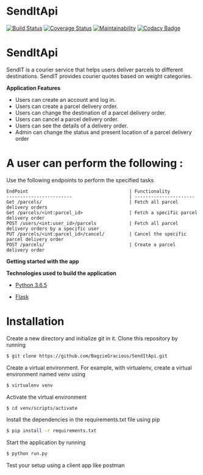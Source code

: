 # SendItApi
[![Build Status](https://travis-ci.com/BagzieGracious/SendItApi.svg?branch=develop)](https://travis-ci.com/BagzieGracious/SendItApi)    [![Coverage Status](https://coveralls.io/repos/github/BagzieGracious/SendItApi/badge.svg?branch=develop)](https://coveralls.io/github/BagzieGracious/SendItApi?branch=develop)    [![Maintainability](https://api.codeclimate.com/v1/badges/8013b3d2fbcb647d9ca9/maintainability)](https://codeclimate.com/github/BagzieGracious/SendItApi/maintainability)   [![Codacy Badge](https://api.codacy.com/project/badge/Grade/e80558299d754090a8619621cfec8035)](https://www.codacy.com/app/BagzieGracious/SendItApi?utm_source=github.com&amp;utm_medium=referral&amp;utm_content=BagzieGracious/SendItApi&amp;utm_campaign=Badge_Grade)


# SendItApi
SendIT is a courier service that helps users deliver parcels to different destinations. SendIT provides courier quotes based on weight categories.

**Application Features**
* Users can create an account and log in.
* Users can create a parcel delivery order.
* Users can change the destination of a parcel delivery order.
* Users can cancel a parcel delivery order.
* Users can see the details of a delivery order.
* Admin can change the status and present location of a parcel delivery order


# A user can perform the following :
 Use the following endpoints to perform the specified tasks 
    
    EndPoint                                     | Functionality
    ------------------------                     | ----------------------
    Get /parcels/                                | Fetch all parcel delivery orders
    Get /parcels/<int:parcel_id>                 | Fetch a specific parcel delivery order
    POST /users/<int:user_id>/parcels            | Fetch all parcel delivery orders by a specific user
    PUT /parcels/<int:parcel_id>/cancel/         | Cancel the specific parcel delivery order
    POST /parcels/                               | Create a parcel delivery order
    
**Getting started with the app**

**Technologies used to build the application**

* [Python 3.6.5](https://docs.python.org/3/)

* [Flask](http://flask.pocoo.org/)

# Installation

Create a new directory and initialize git in it. Clone this repository by running
```sh
$ git clone https://github.com/BagzieGracious/SendItApi.git
```
Create a virtual environment. For example, with virtualenv, create a virtual environment named venv using
```sh
$ virtualenv venv
```
Activate the virtual environment
```sh
$ cd venv/scripts/activate
```
Install the dependencies in the requirements.txt file using pip
```sh
$ pip install -r requirements.txt
```

Start the application by running
```sh
$ python run.py
```
Test your setup using a client app like postman
